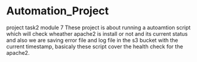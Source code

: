 # Automation_Project
project task2 module 7
These project is about running a autoamtion script which will check wheather apache2 is install or not and its current status and also we are saving error file and log file in the s3 bucket with the current timestamp, basicaly these script cover the health check for the apache2.
